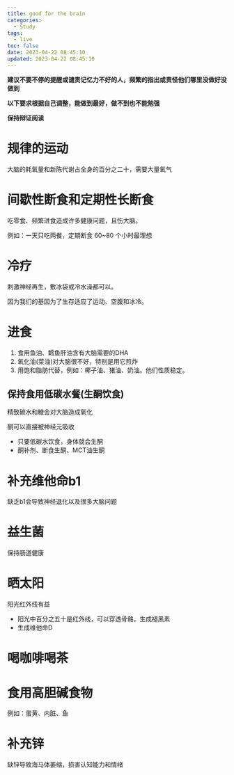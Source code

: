 ```yaml
---
title: good for the brain
categories:
  - Study
tags:
  - live
toc: false
date: 2023-04-22 08:45:10
updated: 2023-04-22 08:45:10
---
```

**建议不要不停的提醒或谴责记忆力不好的人，频繁的指出或责怪他们哪里没做好没做到**

**以下要求根据自己调整，能做到最好，做不到也不能勉强**

**保持辩证阅读**

# 规律的运动

大脑的耗氧量和新陈代谢占全身的百分之二十，需要大量氧气

# 间歇性断食和定期性长断食

吃零食、频繁进食造成许多健康问题，且伤大脑。

例如：一天只吃两餐，定期断食 60~80 个小时最理想

# 冷疗

刺激神经再生，敷冰袋或冷水澡都可以。

因为我们的基因为了生存适应了运动、空腹和冰冷。

# 进食

1. 食用鱼油、鳕鱼肝油含有大脑需要的DHA
2. 氧化油(菜油)对大脑很不好，特别是用它煎炸
3. 用饱和脂肪代替，例如：椰子油、猪油、奶油。他们性质稳定。

## 保持食用低碳水餐(生酮饮食)

精致碳水和糖会对大脑造成氧化

酮可以直接被神经元吸收
- 只要低碳水饮食，身体就会生酮
- 酮补剂、断食生酮、MCT油生酮

# 补充维他命b1

缺乏b1会导致神经退化以及很多大脑问题

# 益生菌

保持肠道健康

# 晒太阳

阳光红外线有益
- 阳光中百分之五十是红外线，可以穿透骨骼，生成褪黑素
- 生成维他命D

# 喝咖啡喝茶

# 食用高胆碱食物

例如：蛋黄、内脏、鱼

# 补充锌

缺锌导致海马体萎缩，损害认知能力和情绪